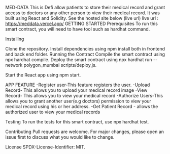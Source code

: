 MED-DATA
This is Defi allow patients to store their medical record and grant access to doctors or any other person to view their medical record. It was built using React and Solidity. See the hosted site below (live url)
live url :  https://meddata.vercel.app/
GETTING STARTED
Prerequisites
To run this smart contract, you will need to have tool such as hardhat command.

Installing

Clone the repository.
Install dependencies using npm install both in frontend and back end folder.
Running the Contract
Compile the smart contract using npx hardhat compile.
Deploy the smart contract using npx hardhat run --network polygon_mumbai scripts/deploy.js.

Start the React app using npm start.

APP FEATURE
-Register user-This feature registers the user.
-Upload Record- This allows you to upload your medical record image
-View Record- This allows you to view your medical record
-Authorize Users-This allows you to grant another user(e.g doctors) permission to view your medical record using his or her address.
-Get Patient Record - allows the authorized user to view your medical records

Testing
To run the tests for this smart contract, use npx hardhat test.

Contributing
Pull requests are welcome. For major changes, please open an issue first to discuss what you would like to change.

License
SPDX-License-Identifier: MIT.
